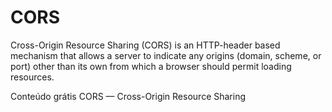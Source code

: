 # CORS

Cross-Origin Resource Sharing (CORS) is an HTTP-header based mechanism that allows a server to indicate any origins (domain, scheme, or port) other than its own from which a browser should permit loading resources.

<ResourceGroupTitle>Conteúdo grátis</ResourceGroupTitle>
<BadgeLink badgeText='Read' colorScheme="yellow" href='https://developer.mozilla.org/en-US/docs/Web/HTTP/CORS'>CORS — Cross-Origin Resource Sharing</BadgeLink>
